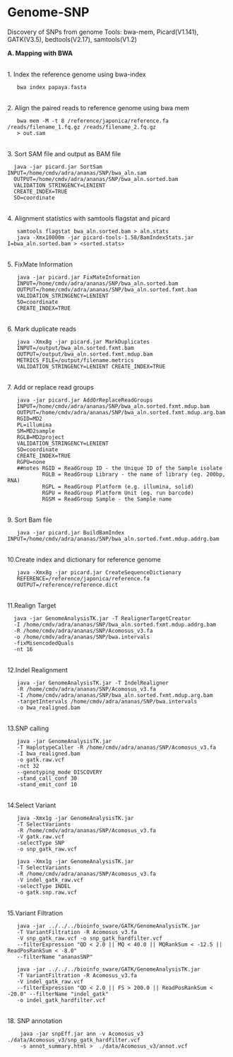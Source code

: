 # Genome-SNP
Discovery of SNPs from genome
Tools: bwa-mem, Picard(V1.141), GATK(V3.5), bedtools(V2.17), samtools(V1.2)

**A. Mapping with BWA**

<br>1. Index the reference genome using bwa-index

       bwa index papaya.fasta

<br>2. Align the paired reads to reference genome using bwa mem

       bwa mem -M -t 8 /reference/japonica/reference.fa /reads/filename_1.fq.gz /reads/filename_2.fq.gz 
       > out.sam

<br>3. Sort SAM file and output as BAM file

      java -jar picard.jar SortSam INPUT=/home/cmdv/adra/ananas/SNP/bwa_aln.sam 
      OUTPUT=/home/cmdv/adra/ananas/SNP/bwa_aln.sorted.bam 
      VALIDATION_STRINGENCY=LENIENT 
      CREATE_INDEX=TRUE
      SO=coordinate 

<br>4. Alignment statistics with samtools flagstat and picard

       samtools flagstat bwa_aln.sorted.bam > aln.stats
       java -Xmx10000m -jar picard-tools-1.58/BamIndexStats.jar I=bwa_aln.sorted.bam > <sorted.stats>

<br>5. FixMate Information

       java -jar picard.jar FixMateInformation 
       INPUT=/home/cmdv/adra/ananas/SNP/bwa_aln.sorted.bam 
       OUTPUT=/home/cmdv/adra/ananas/SNP/bwa_aln.sorted.fxmt.bam 
       VALIDATION_STRINGENCY=LENIENT 
       SO=coordinate 
       CREATE_INDEX=TRUE


<br>6. Mark duplicate reads

       java -Xmx8g -jar picard.jar MarkDuplicates 
       INPUT=/output/bwa_aln.sorted.fxmt.bam 
       OUTPUT=/output/bwa_aln.sorted.fxmt.mdup.bam 
       METRICS_FILE=/output/filename.metrics 
       VALIDATION_STRINGENCY=LENIENT CREATE_INDEX=TRUE


<br>7. Add or replace read groups

       java -jar picard.jar AddOrReplaceReadGroups 
       INPUT=/home/cmdv/adra/ananas/SNP/bwa_aln.sorted.fxmt.mdup.bam 
       OUTPUT=/home/cmdv/adra/ananas/SNP/bwa_aln.sorted.fxmt.mdup.arg.bam 
       RGID=MD2 
       PL=illumina 
       SM=MD2sample 
       RGLB=MD2project 
       VALIDATION_STRINGENCY=LENIENT 
       SO=coordinate 
       CREATE_INDEX=TRUE 
       RGPU=none
       ##notes RGID = ReadGroup ID - the Unique ID of the Sample isolate
               RGLB = ReadGroup Library - the name of library (eg. 200bp, RNA)
               RGPL = ReadGroup Platform (e.g. illumina, solid)
               RGPU = ReadGroup Platform Unit (eg. run barcode)
               RGSM = ReadGroup Sample - the Sample name
       
<br>9. Sort Bam file

       java -jar picard.jar BuildBamIndex INPUT=/home/cmdv/adra/ananas/SNP/bwa_aln.sorted.fxmt.mdup.addrg.bam
       
<br>10.Create index and dictionary for reference genome

       java -Xmx8g -jar picard.jar CreateSequenceDictionary 
       REFERENCE=/reference/japonica/reference.fa 
       OUTPUT=/reference/reference.dict

<br>11.Realign Target

      java -jar GenomeAnalysisTK.jar -T RealignerTargetCreator 
      -I /home/cmdv/adra/ananas/SNP/bwa_aln.sorted.fxmt.mdup.addrg.bam  
      -R /home/cmdv/adra/ananas/SNP/Acomosus_v3.fa 
      -o /home/cmdv/adra/ananas/SNP/bwa.intervals
      -fixMisencodedQuals 
      -nt 16

<br>12.Indel Realignment

       java -jar GenomeAnalysisTK.jar -T IndelRealigner 
       -R /home/cmdv/adra/ananas/SNP/Acomosus_v3.fa 
       -I /home/cmdv/adra/ananas/SNP/bwa_aln.sorted.fxmt.mdup.arg.bam 
       -targetIntervals /home/cmdv/adra/ananas/SNP/bwa.intervals 
       -o bwa_realigned.bam

<br>13.SNP calling

       java -jar GenomeAnalysisTK.jar
       -T HaplotypeCaller -R /home/cmdv/adra/ananas/SNP/Acomosus_v3.fa 
       -I bwa_realigned.bam
       -o gatk.raw.vcf
       -nct 32
       --genotyping_mode DISCOVERY
       -stand_call_conf 30
       -stand_emit_conf 10
       
<br>14.Select Variant

       java -Xmx1g -jar GenomeAnalysisTK.jar
       -T SelectVariants
       -R /home/cmdv/adra/ananas/SNP/Acomosus_v3.fa 
       -V gatk.raw.vcf
       -selectType SNP
       -o snp_gatk_raw.vcf
       
       java -Xmx1g -jar GenomeAnalysisTK.jar
       -T SelectVariants
       -R /home/cmdv/adra/ananas/SNP/Acomosus_v3.fa 
       -V indel_gatk_raw.vcf 
       -selectType INDEL
       -o gatk.snp.raw.vcf


<br>15.Variant Filtration

       java -jar ../../../bioinfo_sware/GATK/GenomeAnalysisTK.jar 
       -T VariantFiltration -R Acomosus_v3.fa 
       -V snp_gatk_raw.vcf -o snp_gatk_hardfilter.vcf
       --filterExpression "QD < 2.0 || MQ < 40.0 || MQRankSum < -12.5 || ReadPosRankSum < -8.0"
       --filterName "ananasSNP"
       
       java -jar ../../../bioinfo_sware/GATK/GenomeAnalysisTK.jar 
       -T VariantFiltration -R Acomosus_v3.fa 
       -V indel_gatk_raw.vcf 
       --filterExpression "QD < 2.0 || FS > 200.0 || ReadPosRankSum < -20.0" --filterName "indel_gatk" 
       -o indel_gatk_hardfilter.vcf


<br>18. SNP annotation

        java -jar snpEff.jar ann -v Acomosus_v3 ./data/Acomosus_v3/snp_gatk_hardfilter.vcf 
        -s annot_summary.html >  ./data/Acomosus_v3/annot.vcf

